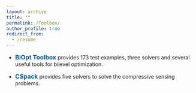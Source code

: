 ```yaml
---
layout: archive
title: ""
permalink: /Toolbox/
author_profile: true
redirect_from:
  - /resume
---
```


<style>
a:link {
  text-decoration: none;
}

a:visited {
  text-decoration: none;
}

a:hover {
  text-decoration: underline;
}

a:active {
  text-decoration: underline;
}
</style>


* <a style="font-size: 16px; font-weight: bold;color:#015697" href="https://biopt.github.io/" target="_blank">BiOpt Toolbox</a> provides 173 test examples, three solvers and several useful tools for bilevel optimization.  

* <a style="font-size: 16px; font-weight: bold;color:#015697" href="https://github.com/ShenglongZhou/CSpack" target="_blank">CSpack</a> provides five solvers to solve the compressive sensing problems.

